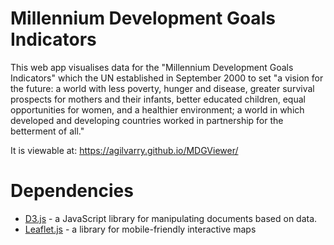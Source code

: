 # Millennium Development Goals Indicators

This web app visualises data for the "Millennium Development Goals Indicators" which the UN established in September 2000 to set "a vision for the future: a world with less poverty, hunger and disease, greater survival prospects for mothers and their infants, better educated children, equal opportunities for women, and a healthier environment; a world in which developed and developing countries worked in partnership for the betterment of all."

It is viewable at: https://agilvarry.github.io/MDGViewer/

# Dependencies

* [D3.js](https://d3js.org/) - a JavaScript library for manipulating documents based on data. 
* [Leaflet.js](https://leafletjs.com/) - a library for mobile-friendly interactive maps

